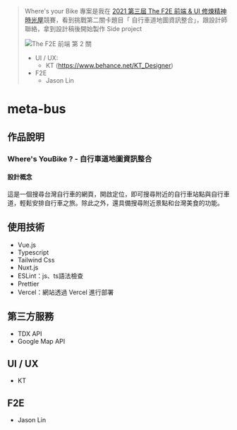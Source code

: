 > Where's your Bike 專案是我在 [2021 第三屆 The F2E 前端 & UI 修煉精神時光屋](https://2021.thef2e.com/)競賽，看到挑戰第二關卡題目「 自行車道地圖資訊整合」，跟設計師聯絡，拿到設計稿後開始製作 Side project
>
> ![The F2E 前端 第 2 關](https://2021.thef2e.com/_nuxt/img/week2.3ba5070.png)
>
>
> - UI / UX:
>   - KT (https://www.behance.net/KT_Designer)
> - F2E
>   - Jason Lin
# meta-bus


## 作品說明

### Where's YouBike ? - 自行車道地圖資訊整合

#### 設計概念

這是一個搜尋台灣自行車的網頁，開啟定位，即可搜尋附近的自行車站點與自行車道，輕鬆安排自行車之旅。除此之外，還具備搜尋附近景點和台灣美食的功能。


## 使用技術

- Vue.js
- Typescript
- Tailwind Css
- Nuxt.js
- ESLint：js、ts語法檢查
- Prettier
- Vercel：網站透過 Vercel 進行部署

## 第三方服務

- TDX API
- Google Map API

## UI / UX

- KT

## F2E
- Jason Lin
